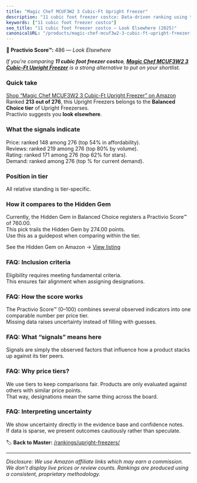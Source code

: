 ```yaml
---
title: "Magic Chef MCUF3W2 3 Cubic-Ft Upright Freezer"
description: "11 cubic foot freezer costco: Data-driven ranking using the Practivio Score™. Positioned by quality, value, demand, findability, momentum."
keywords: ["11 cubic foot freezer costco"]
seo_title: "11 cubic foot freezer costco — Look Elsewhere (2025)"
canonicalURL: "/products/magic-chef-mcuf3w2-3-cubic-ft-upright-freezer-B01BVZ9OUE/"
---
```


**🚫 Practivio Score™:** 486 — _Look Elsewhere_


*If you're comparing **11 cubic foot freezer costco**, **[Magic Chef MCUF3W2 3 Cubic-Ft Upright Freezer](https://www.amazon.com/dp/B01BVZ9OUE?tag=practivio-20)** is a strong alternative to put on your shortlist.*
### Quick take
[Shop “Magic Chef MCUF3W2 3 Cubic-Ft Upright Freezer” on Amazon](https://www.amazon.com/dp/B01BVZ9OUE?tag=practivio-20)
Ranked **213 out of 276**, this Upright Freezers belongs to the **Balanced Choice tier** of Upright Freezerses.  
Practivio suggests you **look elsewhere**.

### What the signals indicate
Price: ranked 148 among 276 (top 54% in affordability).  
Reviews: ranked 219 among 276 (top 80% by volume).  
Rating: ranked 171 among 276 (top 62% for stars).  
Demand: ranked  among 276 (top % for current demand).

### Position in tier
All relative standing is tier-specific.

### How it compares to the Hidden Gem
Currently, the Hidden Gem in Balanced Choice registers a Practivio Score™ of 760.00.  
This pick trails the Hidden Gem by 274.00 points.  
Use this as a guidepost when comparing within the tier.  

See the Hidden Gem on Amazon → [View listing](https://www.amazon.com/dp/B08P6CS4SW?tag=practivio-20)

### FAQ: Inclusion criteria
Eligibility requires meeting fundamental criteria.  
This ensures fair alignment when assigning designations.

### FAQ: How the score works
The Practivio Score™ (0–100) combines several observed indicators into one comparable number per price tier.  
Missing data raises uncertainty instead of filling with guesses.

### FAQ: What “signals” means here
Signals are simply the observed factors that influence how a product stacks up against its tier peers.

### FAQ: Why price tiers?
We use tiers to keep comparisons fair. Products are only evaluated against others with similar price points.  
That way, designations mean the same thing across the board.

### FAQ: Interpreting uncertainty
We show uncertainty directly in the evidence base and confidence notes.  
If data is sparse, we present outcomes cautiously rather than speculate.


🏷️ **Back to Master:** [/rankings/upright-freezers/](/rankings/upright-freezers/)

---
_Disclosure: We use Amazon affiliate links which may earn a commission. We don’t display live prices or review counts. Rankings are produced using a consistent, proprietary methodology._
